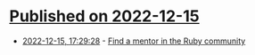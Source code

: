 # [Published on 2022-12-15](index.md)

* [2022-12-15, 17:29:28](https://lobste.rs/s/ira75b/find_mentor_ruby_community) - [Find a mentor in the Ruby community](https://firstrubyfriend.org/)
